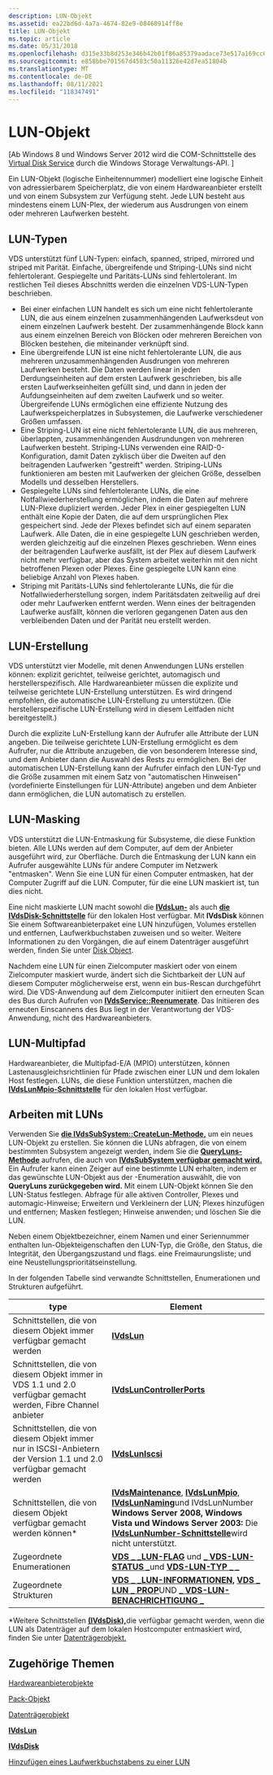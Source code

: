 ```yaml
---
description: LUN-Objekt
ms.assetid: ea22bd6d-4a7a-4674-82e9-08460914ff8e
title: LUN-Objekt
ms.topic: article
ms.date: 05/31/2018
ms.openlocfilehash: d315e33b8d253e346b42b01f86a85379aadace73e517a169cc653214a9c674d3
ms.sourcegitcommit: e858bbe701567d4583c50a11326e42d7ea51804b
ms.translationtype: MT
ms.contentlocale: de-DE
ms.lasthandoff: 08/11/2021
ms.locfileid: "118347491"
---
```

# <a name="lun-object"></a>LUN-Objekt

\[Ab Windows 8 und Windows Server 2012 wird die COM-Schnittstelle des [Virtual Disk Service](virtual-disk-service-portal.md) durch die Windows Storage Verwaltungs-API. [](/previous-versions/windows/desktop/stormgmt/windows-storage-management-api-portal)\]

Ein LUN-Objekt (logische Einheitennummer) modelliert eine logische Einheit von adressierbarem Speicherplatz, die von einem Hardwareanbieter erstellt und von einem Subsystem zur Verfügung steht. Jede LUN besteht aus mindestens einem LUN-Plex, der wiederum aus Ausdrungen von einem oder mehreren Laufwerken besteht.

## <a name="lun-types"></a>LUN-Typen

VDS unterstützt fünf LUN-Typen: einfach, spanned, striped, mirrored und striped mit Parität. Einfache, übergreifende und Striping-LUNs sind nicht fehlertolerant. Gespiegelte und Paritäts-LUNs sind fehlertolerant. Im restlichen Teil dieses Abschnitts werden die einzelnen VDS-LUN-Typen beschrieben.

-   Bei einer einfachen LUN handelt es sich um eine nicht fehlertolerante LUN, die aus einem einzelnen zusammenhängenden Laufwerksdeut von einem einzelnen Laufwerk besteht. Der zusammenhängende Block kann aus einem einzelnen Bereich von Blöcken oder mehreren Bereichen von Blöcken bestehen, die miteinander verknüpft sind.
-   Eine übergreifende LUN ist eine nicht fehlertolerante LUN, die aus mehreren unzusammenhängenden Ausdrungen von mehreren Laufwerken besteht. Die Daten werden linear in jeden Derdungseinheiten auf dem ersten Laufwerk geschrieben, bis alle ersten Laufwerkseinheiten gefüllt sind, und dann in jeden der Aufdungseinheiten auf dem zweiten Laufwerk und so weiter. Übergreifende LUNs ermöglichen eine effiziente Nutzung des Laufwerkspeicherplatzes in Subsystemen, die Laufwerke verschiedener Größen umfassen.
-   Eine Striping-LUN ist eine nicht fehlertolerante LUN, die aus mehreren, überlappten, zusammenhängenden Ausdrundungen von mehreren Laufwerken besteht. Striping-LUNs verwenden eine RAID-0-Konfiguration, damit Daten zyklisch über die Dweiten auf den beitragenden Laufwerken "gestreift" werden. Striping-LUNs funktionieren am besten mit Laufwerken der gleichen Größe, desselben Modells und desselben Herstellers.
-   Gespiegelte LUNs sind fehlertolerante LUNs, die eine Notfallwiederherstellung ermöglichen, indem die Daten auf mehrere LUN-Plexe dupliziert werden. Jeder Plex in einer gespiegelten LUN enthält eine Kopie der Daten, die auf dem ursprünglichen Plex gespeichert sind. Jede der Plexes befindet sich auf einem separaten Laufwerk. Alle Daten, die in eine gespiegelte LUN geschrieben werden, werden gleichzeitig auf die einzelnen Plexes geschrieben. Wenn eines der beitragenden Laufwerke ausfällt, ist der Plex auf diesem Laufwerk nicht mehr verfügbar, aber das System arbeitet weiterhin mit den nicht betroffenen Plexen oder Plexes. Eine gespiegelte LUN kann eine beliebige Anzahl von Plexes haben.
-   Striping mit Paritäts-LUNs sind fehlertolerante LUNs, die für die Notfallwiederherstellung sorgen, indem Paritätsdaten zeitweilig auf drei oder mehr Laufwerken entfernt werden. Wenn eines der beitragenden Laufwerke ausfällt, können die verloren gegangenen Daten aus den verbleibenden Daten und der Parität neu erstellt werden.

## <a name="lun-creation"></a>LUN-Erstellung

VDS unterstützt vier Modelle, mit denen Anwendungen LUNs erstellen können: explizit gerichtet, teilweise gerichtet, automagisch und herstellerspezifisch. Alle Hardwareanbieter müssen die explizite und teilweise gerichtete LUN-Erstellung unterstützen. Es wird dringend empfohlen, die automatische LUN-Erstellung zu unterstützen. (Die herstellerspezifische LUN-Erstellung wird in diesem Leitfaden nicht bereitgestellt.)

Durch die explizite LuN-Erstellung kann der Aufrufer alle Attribute der LUN angeben. Die teilweise gerichtete LUN-Erstellung ermöglicht es dem Aufrufer, nur die Attribute anzugeben, die von besonderem Interesse sind, und dem Anbieter dann die Auswahl des Rests zu ermöglichen. Bei der automatischen LUN-Erstellung kann der Aufrufer einfach den LUN-Typ und die Größe zusammen mit einem Satz von "automatischen Hinweisen" (vordefinierte Einstellungen für LUN-Attribute) angeben und dem Anbieter dann ermöglichen, die LUN automatisch zu erstellen.

## <a name="lun-masking"></a>LUN-Masking

VDS unterstützt die LUN-Entmaskung für Subsysteme, die diese Funktion bieten. Alle LUNs werden auf dem Computer, auf dem der Anbieter ausgeführt wird, zur Oberfläche. Durch die Entmaskung der LUN kann ein Aufrufer ausgewählte LUNs für andere Computer im Netzwerk "entmasken". Wenn Sie eine LUN für einen Computer entmasken, hat der Computer Zugriff auf die LUN. Computer, für die eine LUN maskiert ist, tun dies nicht.

Eine nicht maskierte LUN macht sowohl die [**IVdsLun-**](/windows/desktop/api/Vds/nn-vds-ivdslun) als auch [**die IVdsDisk-Schnittstelle**](/windows/desktop/api/Vds/nn-vds-ivdsdisk) für den lokalen Host verfügbar. Mit **IVdsDisk** können Sie einem Softwareanbieterpaket eine LUN hinzufügen, Volumes erstellen und entfernen, Laufwerkbuchstaben zuweisen und so weiter. Weitere Informationen zu den Vorgängen, die auf einem Datenträger ausgeführt werden, finden Sie unter [Disk Object](disk-object.md).

Nachdem eine LUN für einen Zielcomputer maskiert oder von einem Zielcomputer maskiert wurde, ändert sich die Sichtbarkeit der LUN auf diesem Computer möglicherweise erst, wenn ein bus-Rescan durchgeführt wird. Die VDS-Anwendung auf dem Zielcomputer initiiert den erneuten Scan des Bus durch Aufrufen von [**IVdsService::Reenumerate**](/windows/desktop/api/Vds/nf-vds-ivdsservice-reenumerate). Das Initiieren des erneuten Einscannens des Bus liegt in der Verantwortung der VDS-Anwendung, nicht des Hardwareanbieters.

## <a name="lun-multipathing"></a>LUN-Multipfad

Hardwareanbieter, die Multipfad-E/A (MPIO) unterstützen, können Lastenausgleichsrichtlinien für Pfade zwischen einer LUN und dem lokalen Host festlegen. LUNs, die diese Funktion unterstützen, machen die [**IVdsLunMpio-Schnittstelle**](/windows/desktop/api/Vds/nn-vds-ivdslunmpio) für den lokalen Host verfügbar.

## <a name="working-with-luns"></a>Arbeiten mit LUNs

Verwenden Sie [**die IVdsSubSystem::CreateLun-Methode,**](/windows/desktop/api/Vds/nf-vds-ivdssubsystem-createlun) um ein neues LUN-Objekt zu erstellen. Sie können die LUNs abfragen, die von einem bestimmten Subsystem angezeigt werden, indem Sie die [**QueryLuns-Methode**](/windows/desktop/api/Vds/nf-vds-ivdssubsystem-queryluns) aufrufen, die auch von [**IVdsSubSystem verfügbar gemacht wird.**](/windows/desktop/api/Vds/nn-vds-ivdssubsystem) Ein Aufrufer kann einen Zeiger auf eine bestimmte LUN erhalten, indem er das gewünschte LUN-Objekt aus der -Enumeration auswählt, die von **QueryLuns zurückgegeben wird.** Mit einem LUN-Objekt können Sie den LUN-Status festlegen. Abfrage für alle aktiven Controller, Plexes und automagic-Hinweise; Erweitern und Verkleinern der LUN; Plexes hinzufügen und entfernen; Masken festlegen; Hinweise anwenden; und löschen Sie die LUN.

Neben einem Objektbezeichner, einem Namen und einer Seriennummer enthalten lun-Objekteigenschaften den LUN-Typ, die Größe, den Status, die Integrität, den Übergangszustand und flags. eine Freimaurungsliste; und eine Neustellungsprioritätseinstellung.

In der folgenden Tabelle sind verwandte Schnittstellen, Enumerationen und Strukturen aufgeführt.



| type                                                                                              | Element                                                                                                                                                                                                                                                                                                             |
|---------------------------------------------------------------------------------------------------|---------------------------------------------------------------------------------------------------------------------------------------------------------------------------------------------------------------------------------------------------------------------------------------------------------------------|
| Schnittstellen, die von diesem Objekt immer verfügbar gemacht werden                                                 | [**IVdsLun**](/windows/desktop/api/Vds/nn-vds-ivdslun)                                                                                                                                                                                                                                                                                          |
| Schnittstellen, die von diesem Objekt immer in VDS 1.1 und 2.0 verfügbar gemacht werden, Fibre Channel anbieter | [**IVdsLunControllerPorts**](/windows/desktop/api/Vds/nn-vds-ivdsluncontrollerports)                                                                                                                                                                                                                                                            |
| Schnittstellen, die von diesem Objekt immer nur in ISCSI-Anbietern der Version 1.1 und 2.0 verfügbar gemacht werden         | [**IVdsLunIscsi**](/windows/desktop/api/Vds/nn-vds-ivdsluniscsi)                                                                                                                                                                                                                                                                                |
| Schnittstellen, die von diesem Objekt verfügbar gemacht werden können\*                                                   | [**IVdsMaintenance**](/windows/desktop/api/Vds/nn-vds-ivdsmaintenance), [**IVdsLunMpio**](/windows/desktop/api/Vds/nn-vds-ivdslunmpio), [**IVdsLunNaming**](/windows/desktop/api/Vds/nn-vds-ivdslunnaming)und IVdsLunNumber **Windows Server 2008, Windows Vista und Windows Server 2003:** Die [**IVdsLunNumber-Schnittstelle**](/windows/desktop/api/Vds/nn-vds-ivdslunnumber)wird nicht unterstützt. [](/windows/desktop/api/Vds/nn-vds-ivdslunnumber)<br/> |
| Zugeordnete Enumerationen                                                                           | [**VDS \_ \_LUN-FLAG**](/windows/desktop/api/Vds/ne-vds-vds_lun_flag) und [**\_ VDS-LUN-STATUS \_**](/windows/desktop/api/Vds/ne-vds-vds_lun_status)und [**VDS-LUN-TYP \_ \_**](/windows/desktop/api/Vds/ne-vds-vds_lun_type)                                                                                                                                                                                   |
| Zugeordnete Strukturen                                                                             | [**VDS \_ \_LUN-INFORMATIONEN,**](/windows/desktop/api/VdsLun/ns-vdslun-vds_lun_information) [**VDS \_ LUN \_ PROP**](/windows/desktop/api/Vds/ns-vds-vds_lun_prop)UND [**\_ VDS-LUN-BENACHRICHTIGUNG \_**](/windows/desktop/api/Vds/ns-vds-vds_lun_notification)                                                                                                                                                            |



 

\*Weitere Schnittstellen [**(IVdsDisk),**](/windows/desktop/api/Vds/nn-vds-ivdsdisk)die verfügbar gemacht werden, wenn die LUN als Datenträger auf dem lokalen Hostcomputer entmaskiert wird, finden Sie unter [Datenträgerobjekt.](disk-object.md)

## <a name="related-topics"></a>Zugehörige Themen

<dl> <dt>

[Hardwareanbieterobjekte](hardware-provider-objects.md)
</dt> <dt>

[Pack-Objekt](pack-object.md)
</dt> <dt>

[Datenträgerobjekt](disk-object.md)
</dt> <dt>

[**IVdsLun**](/windows/desktop/api/Vds/nn-vds-ivdslun)
</dt> <dt>

[**IVdsDisk**](/windows/desktop/api/Vds/nn-vds-ivdsdisk)
</dt> <dt>

[Hinzufügen eines Laufwerkbuchstabens zu einer LUN](adding-a-drive-letter-to-a-lun.md)
</dt> </dl>

 

